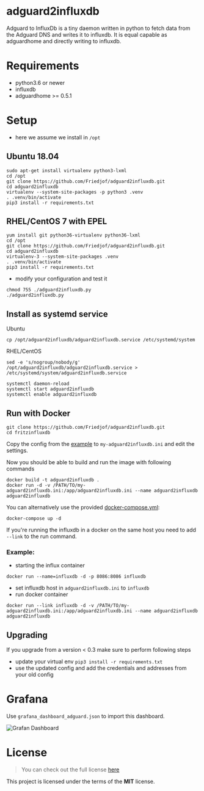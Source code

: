 # adguard2influxdb

Adguard to InfluxDb is a tiny daemon written in python to fetch data from the Adguard DNS and writes it to influxdb.
It is equal capable as adguardhome and directly writing to influxdb.

# Requirements
* python3.6 or newer
* influxdb
* adguardhome >= 0.5.1

# Setup
* here we assume we install in ```/opt```

## Ubuntu 18.04
```
sudo apt-get install virtualenv python3-lxml
cd /opt
git clone https://github.com/Friedjof/adguard2influxdb.git
cd adguard2influxdb
virtualenv --system-site-packages -p python3 .venv
. .venv/bin/activate
pip3 install -r requirements.txt
```

## RHEL/CentOS 7 with EPEL
```
yum install git python36-virtualenv python36-lxml
cd /opt
git clone https://github.com/Friedjof/adguard2influxdb.git
cd adguard2influxdb
virtualenv-3 --system-site-packages .venv
. .venv/bin/activate
pip3 install -r requirements.txt
```

* modify your configuration and test it
```
chmod 755 ./adguard2influxdb.py
./adguard2influxdb.py
```

## Install as systemd service
Ubuntu
```
cp /opt/adguard2influxdb/adguard2influxdb.service /etc/systemd/system
```
RHEL/CentOS
```
sed -e 's/nogroup/nobody/g' /opt/adguard2influxdb/adguard2influxdb.service > /etc/systemd/system/adguard2influxdb.service
```

```
systemctl daemon-reload
systemctl start adguard2influxdb
systemctl enable adguard2influxdb
```

## Run with Docker
```
git clone https://github.com/Friedjof/adguard2influxdb.git
cd fritzinfluxdb
```

Copy the config from the [example](adguard2influxdb.ini-sample) to ```my-adguard2influxdb.ini``` and edit
the settings.

Now you should be able to build and run the image with following commands
```
docker build -t adguard2influxdb .
docker run -d -v /PATH/TO/my-adguard2influxdb.ini:/app/adguard2influxdb.ini --name adguard2influxdb adguard2influxdb
```

You can alternatively use the provided [docker-compose.yml](docker-compose.yml):
```
docker-compose up -d
```
If you're running the influxdb in a docker on the same host you need to add `--link` to the run command.

### Example:
* starting the influx container
```
docker run --name=influxdb -d -p 8086:8086 influxdb
```
* set influxdb host in `adguard2influxdb.ini` to `influxdb`
* run docker container
```
docker run --link influxdb -d -v /PATH/TO/my-adguard2influxdb.ini:/app/adguard2influxdb.ini --name adguard2influxdb adguard2influxdb
```

## Upgrading
If you upgrade from a version < 0.3 make sure to perform following steps

* update your virtual env `pip3 install -r requirements.txt`
* use the updated config and add the credentials and addresses from your old config

# Grafana

Use ```grafana_dashboard_adguard.json``` to import this dashboard.

![Grafan Dashboard](grafana_dashboard.jpg)

# License
>You can check out the full license [here](LICENSE.txt)

This project is licensed under the terms of the **MIT** license.